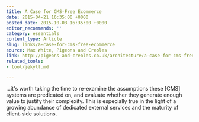 ```yaml
---
title: A Case for CMS-Free Ecommerce
date: 2015-04-21 16:35:00 +0000
posted_date: 2015-10-03 16:35:00 +0000
editor_recommends: ''
category: essentials
content_type: Article
slug: links/a-case-for-cms-free-ecommerce
source: Max White, Pigeons and Creoles
link: http://pigeons-and-creoles.co.uk/architecture/a-case-for-cms-free-ecommerce/
related_tools:
- tool/jekyll.md

---
```

…it's worth taking the time to re-examine the assumptions these [CMS] systems are predicated on, and evaluate whether they generate enough value to justify their complexity. This is especially true in the light of a growing abundance of dedicated external services and the maturity of client-side solutions.



